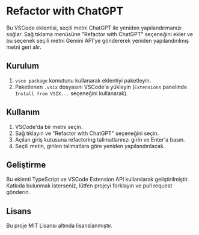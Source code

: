 # Refactor with ChatGPT

Bu VSCode eklentisi, seçili metni ChatGPT ile yeniden yapılandırmanızı sağlar. Sağ tıklama menüsüne "Refactor with ChatGPT" seçeneğini ekler ve bu seçenek seçili metni Gemini API'ye göndererek yeniden yapılandırılmış metni geri alır.

## Kurulum

1. `vsce package` komutunu kullanarak eklentiyi paketleyin.
2. Paketlenen `.vsix` dosyasını VSCode'a yükleyin (`Extensions` panelinde `Install from VSIX...` seçeneğini kullanarak).

## Kullanım

1. VSCode'da bir metni seçin.
2. Sağ tıklayın ve "Refactor with ChatGPT" seçeneğini seçin.
3. Açılan giriş kutusuna refactoring talimatlarınızı girin ve Enter'a basın.
4. Seçili metin, girilen talimatlara göre yeniden yapılandırılacak.

## Geliştirme

Bu eklenti TypeScript ve VSCode Extension API kullanılarak geliştirilmiştir. Katkıda bulunmak isterseniz, lütfen projeyi forklayın ve pull request gönderin.

## Lisans

Bu proje MIT Lisansı altında lisanslanmıştır.
